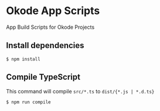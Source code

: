 # Okode App Scripts

App Build Scripts for Okode Projects

## Install dependencies

```
$ npm install
```

## Compile TypeScript

This command will compile `src/*.ts` to `dist/{*.js | *.d.ts}`

```
$ npm run compile
```

